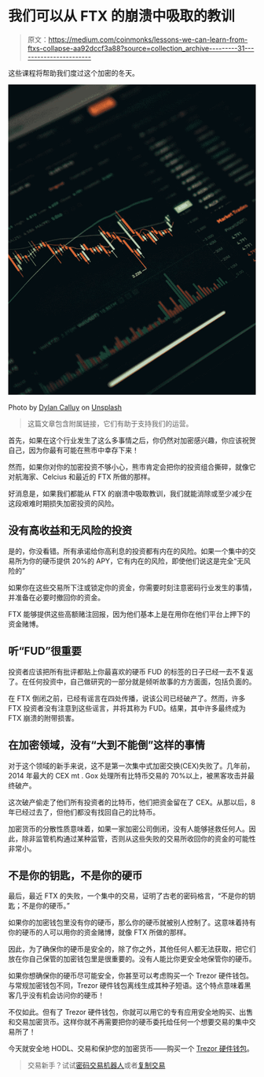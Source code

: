 # 我们可以从 FTX 的崩溃中吸取的教训

> 原文：<https://medium.com/coinmonks/lessons-we-can-learn-from-ftxs-collapse-aa92dccf3a88?source=collection_archive---------31----------------------->

这些课程将帮助我们度过这个加密的冬天。

![](img/2c9f95c56a16fd2acc413f626897b2b9.png)

Photo by [Dylan Calluy](https://unsplash.com/@dylancalluy?utm_source=unsplash&utm_medium=referral&utm_content=creditCopyText) on [Unsplash](https://unsplash.com/s/photos/CRYPTO-COLLAPSE?utm_source=unsplash&utm_medium=referral&utm_content=creditCopyText)

> 这篇文章包含附属链接，它们有助于支持我们的运营。

首先，如果在这个行业发生了这么多事情之后，你仍然对加密感兴趣，你应该祝贺自己，因为你最有可能在熊市中幸存下来！

然而，如果你对你的加密投资不够小心，熊市肯定会把你的投资组合撕碎，就像它对航海家、Celcius 和最近的 FTX 所做的那样。

好消息是，如果我们都能从 FTX 的崩溃中吸取教训，我们就能消除或至少减少在这段艰难时期损失加密投资的风险。

## 没有高收益和无风险的投资

是的，你没看错。所有承诺给你高利息的投资都有内在的风险。如果一个集中的交易所为你的硬币提供 20%的 APY，它有内在的风险，即使他们说这是完全“无风险的”

如果你在这些交易所下注或锁定你的资金，你需要时刻注意密码行业发生的事情，并准备在必要时撤回你的资金。

FTX 能够提供这些高额赌注回报，因为他们基本上是在用你在他们平台上押下的资金赌博。

## 听“FUD”很重要

投资者应该把所有批评都贴上你最喜欢的硬币 FUD 的标签的日子已经一去不复返了。在任何投资中，自己做研究的一部分就是倾听故事的方方面面，包括负面的。

在 FTX 倒闭之前，已经有谣言在四处传播，说该公司已经破产了。然而，许多 FTX 投资者没有注意到这些谣言，并将其称为 FUD。结果，其中许多最终成为 FTX 崩溃的附带损害。

## 在加密领域，没有“大到不能倒”这样的事情

对于这个领域的新手来说，这不是第一次集中式加密交换(CEX)失败了。几年前，2014 年最大的 CEX mt . Gox 处理所有比特币交易的 70%以上，被黑客攻击并最终破产。

这次破产偷走了他们所有投资者的比特币，他们把资金留在了 CEX。从那以后，8 年已经过去了，但他们都没有找回自己的比特币。

加密货币的分散性质意味着，如果一家加密公司倒闭，没有人能够拯救任何人。因此，除非监管机构通过某种监管，否则从这些失败的交易所收回你的资金的可能性非常小。

## 不是你的钥匙，不是你的硬币

最后，最近 FTX 的失败，一个集中的交易，证明了古老的密码格言，“不是你的钥匙；不是你的硬币。”

如果你的加密钱包里没有你的硬币，那么你的硬币就被别人控制了。这意味着持有你的硬币的人可以用你的资金赌博，就像 FTX 所做的那样。

因此，为了确保你的硬币是安全的，除了你之外，其他任何人都无法获取，把它们放在你自己保管的加密钱包里是很重要的。没有人能比你更安全地保管你的硬币。

如果你想确保你的硬币尽可能安全，你甚至可以考虑购买一个 Trezor 硬件钱包。与常规加密钱包不同，Trezor 硬件钱包离线生成其种子短语。这个特点意味着黑客几乎没有机会访问你的硬币！

不仅如此。但有了 Trezor 硬件钱包，你就可以用它的专有应用安全地购买、出售和交易加密货币。这样你就不再需要把你的硬币委托给任何一个想要交易的集中交易所了！

今天就安全地 HODL、交易和保护您的加密货币——购买一个 [Trezor 硬件钱包](https://trezor.go2cloud.org/aff_c?offer_id=147&aff_id=31646)。

> 交易新手？试试[密码交易机器人](/coinmonks/crypto-trading-bot-c2ffce8acb2a)或者[复制交易](/coinmonks/top-10-crypto-copy-trading-platforms-for-beginners-d0c37c7d698c)